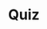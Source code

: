 ---
title: "Quiz"
passing_percentage: 70
layout: "test"
type: "test"
questions:
  - id: "q1"
    text: "What port does the edge-stack-listener-8080 Listener resource listen on?"
    type: "single-answer"
    marks: 2
    options:
      - id: "a"
        text: "8443"
      - id: "b"
        text: "8080"
        is_correct: true
      - id: "c"
        text: "80"
      - id: "d"
        text: "9090"
  - id: "q2"
    text: "Which custom resources are typically defined in Edge Stack CRD YAML files? (Select all that apply)"
    type: "multiple-answers"
    marks: 2
    options:
      - id: "a"
        text: "Mappings"
        is_correct: true
      - id: "b"
        text: "TLSContexts"
        is_correct: true
      - id: "c"
        text: "ConfigMaps"
  - id: "q3"
    text: "Which Edge Stack resource controls traffic routing?"
    type: "short_answer" 
    marks: 2
    correct_answer: "Mapping" 
---